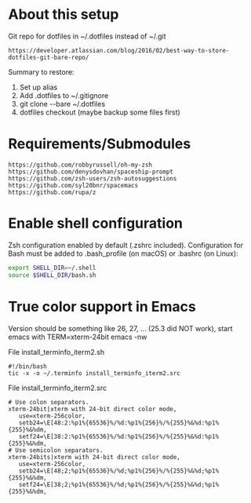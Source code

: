 # About this setup

Git repo for dotfiles in ~/.dotfiles instead of ~/.git

    https://developer.atlassian.com/blog/2016/02/best-way-to-store-dotfiles-git-bare-repo/

Summary to restore:

1. Set up alias
2. Add .dotfiles to ~/.gitignore
3. git clone --bare <REPO> ~/.dotfiles
4. dotfiles checkout (maybe backup some files first)


# Requirements/Submodules

    https://github.com/robbyrussell/oh-my-zsh
    https://github.com/denysdovhan/spaceship-prompt
    https://github.com/zsh-users/zsh-autosuggestions
    https://github.com/syl20bnr/spacemacs
    https://github.com/rupa/z

# Enable shell configuration

Zsh configuration enabled by default (.zshrc included). Configuration for
Bash must be added to .bash_profile (on macOS) or .bashrc (on Linux):

```bash
export SHELL_DIR=~/.shell
source $SHELL_DIR/bash.sh
```


# True color support in Emacs

Version should be something like 26, 27, ... (25.3 did NOT work), start emacs with TERM=xterm-24bit emacs -nw

File install_terminfo_iterm2.sh

    #!/bin/bash
    tic -x -o ~/.terminfo install_terminfo_iterm2.src

File install_terminfo_iterm2.src

    # Use colon separators.
    xterm-24bit|xterm with 24-bit direct color mode,
       use=xterm-256color,
       setb24=\E[48:2:%p1%{65536}%/%d:%p1%{256}%/%{255}%&%d:%p1%{255}%&%dm,
       setf24=\E[38:2:%p1%{65536}%/%d:%p1%{256}%/%{255}%&%d:%p1%{255}%&%dm,
    # Use semicolon separators.
    xterm-24bits|xterm with 24-bit direct color mode,
       use=xterm-256color,
       setb24=\E[48;2;%p1%{65536}%/%d;%p1%{256}%/%{255}%&%d;%p1%{255}%&%dm,
       setf24=\E[38;2;%p1%{65536}%/%d;%p1%{256}%/%{255}%&%d;%p1%{255}%&%dm,
